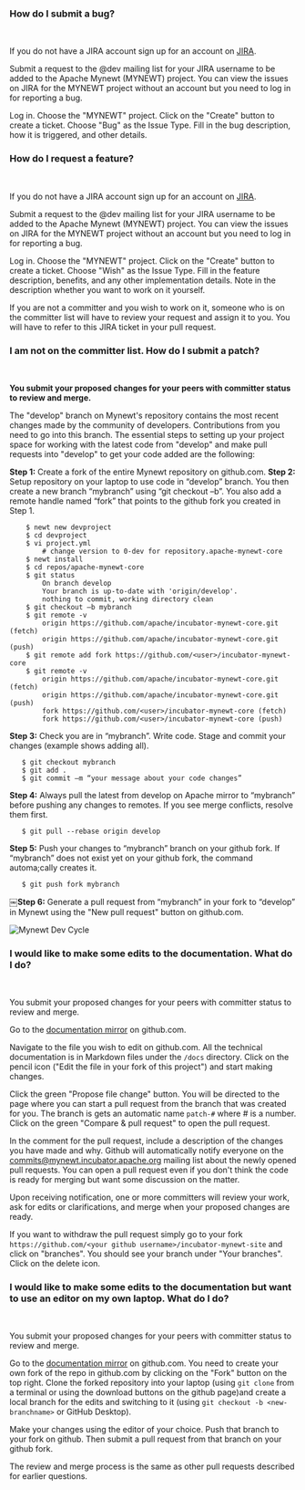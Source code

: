 ### How do I submit a bug?

<br>

If you do not have a JIRA account sign up for an account on [JIRA](https://issues.apache.org/jira/secure/Signup!default.jspa).

Submit a request to the @dev mailing list for your JIRA username to be added to the Apache Mynewt (MYNEWT) project. You can view the issues on JIRA for the MYNEWT project without an account but you need to log in for reporting a bug. 

Log in. Choose the "MYNEWT" project. Click on the "Create" button to create a ticket. Choose "Bug" as the Issue Type. Fill in the bug description, how it is triggered, and other details. 

### How do I request a feature?

<br>

If you do not have a JIRA account sign up for an account on [JIRA](https://issues.apache.org/jira/secure/Signup!default.jspa).

Submit a request to the @dev mailing list for your JIRA username to be added to the Apache Mynewt (MYNEWT) project. You can view the issues on JIRA for the MYNEWT project without an account but you need to log in for reporting a bug. 

Log in. Choose the "MYNEWT" project. Click on the "Create" button to create a ticket. Choose "Wish" as the Issue Type. Fill in the feature description,  benefits, and any other implementation details. Note in the description whether you want to work on it yourself. 

If you are not a committer and you wish to work on it, someone who is on the committer list will have to review your request and assign it to you. You will have to refer to this JIRA ticket in your pull request.

### I am not on the committer list. How do I submit a patch? 

<br>

**You submit your proposed changes for your peers with committer status to review and merge.**

The "develop" branch on Mynewt's repository contains the most recent changes made by the community of developers. Contributions from you need to go into this branch. The essential steps to setting up your project space for working with the latest code from "develop" and make pull requests into "develop" to get your code added are the following:


**Step 1:** Create a fork of the entire Mynewt repository on github.com.
**Step 2:** Setup repository on your laptop to use code in “develop” branch. You then create a new branch “mybranch” using “git checkout –b”. You also add a remote handle named “fork” that points to the github fork you created in Step 1.
```
    $ newt new devproject
    $ cd devproject
    $ vi project.yml
        # change version to 0-dev for repository.apache-mynewt-core
    $ newt install
    $ cd repos/apache-mynewt-core
    $ git status
        On branch develop
        Your branch is up-to-date with 'origin/develop'.
        nothing to commit, working directory clean
    $ git checkout –b mybranch
    $ git remote -v
        origin https://github.com/apache/incubator-mynewt-core.git (fetch)
        origin https://github.com/apache/incubator-mynewt-core.git (push)
    $ git remote add fork https://github.com/<user>/incubator-mynewt-core
    $ git remote -v
        origin https://github.com/apache/incubator-mynewt-core.git (fetch)
        origin https://github.com/apache/incubator-mynewt-core.git (push)
        fork https://github.com/<user>/incubator-mynewt-core (fetch)
        fork https://github.com/<user>/incubator-mynewt-core (push)
```

**Step 3:** Check you are in “mybranch”. Write code. Stage and commit your changes
(example shows adding all).
```
   $ git checkout mybranch
   $ git add .
   $ git commit –m “your message about your code changes”
```

**Step 4:** Always pull the latest from develop on Apache mirror to “mybranch” before pushing any changes to remotes. If you see merge conflicts, resolve them first.
```
   $ git pull --rebase origin develop
```

**Step 5:** Push your changes to “mybranch” branch on your github fork. If “mybranch” does not exist yet on your github fork, the command automa;cally creates it.
```
   $ git push fork mybranch
```

**￼Step 6:** Generate a pull request from “mybranch” in your fork to “develop” in Mynewt using the "New pull request" button on github.com.


![Mynewt Dev Cycle](mynewt_dev_cycle.jpg)
    
    
### I would like to make some edits to the documentation. What do I do?

<br>

You submit your proposed changes for your peers with committer status to review and merge. 

Go to the [documentation mirror](https://github.com/apache/incubator-mynewt-site) on github.com.

Navigate to the file you wish to edit on github.com. All the technical documentation is in Markdown files under the `/docs` directory. Click on the pencil icon ("Edit the file in your fork of this project") and start making changes.

Click the green "Propose file change" button. You will be directed to the page where you can start a pull request from the branch that was created for you. The branch is gets an automatic name `patch-#` where # is a number. Click on the green "Compare & pull request" to open the pull request.

In the comment for the pull request, include a description of the changes you have made and why. Github will automatically notify everyone on the commits@mynewt.incubator.apache.org mailing list about the newly opened pull requests. You can open a pull request even if you don't think the code is ready for merging but want some discussion on the matter.

Upon receiving notification, one or more committers will review your work, ask for edits or clarifications, and merge when your proposed changes are ready.

If you want to withdraw the pull request simply go to your fork `https://github.com/<your github username>/incubator-mynewt-site` and click on "branches". You should see your branch under "Your branches". Click on the delete icon.

### I would like to make some edits to the documentation but want to use an editor on my own laptop. What do I do?

<br>

You submit your proposed changes for your peers with committer status to review and merge. 

Go to the [documentation mirror](https://github.com/apache/incubator-mynewt-site) on github.com. You need to create your own fork of the repo in github.com by clicking on the "Fork" button on the top right. Clone the forked repository into your laptop (using `git clone` from a terminal or using the download buttons on the github page)and create a local branch for the edits and switching to it (using `git checkout -b <new-branchname>` or GitHub Desktop). 

Make your changes using the editor of your choice. Push that branch to your fork on github. Then submit a pull request from that branch on your github fork.

The review and merge process is the same as other pull requests described for earlier questions.

